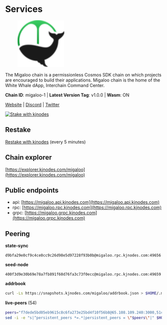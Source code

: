 # Services

<figure><img src="https://raw.githubusercontent.com/kj89/cosmos-images/main/logos/migaloo.png" width="150" alt=""><figcaption></figcaption></figure>

The Migaloo chain is a permissionless Cosmos SDK chain on which  projects are encouraged to build their applications. Migaloo chain  is the home of the White Whale dApp, Interchain Command Center.

**Chain ID**: migaloo-1 | **Latest Version Tag**: v1.0.0 | **Wasm**: ON

[Website](https://whitewhale.money) | [Discord](https://discord.gg/AyvcgD4jy3) | [Twitter](https://twitter.com/WhiteWhaleDefi)

[![Stake with kjnodes](https://i.ibb.co/cr44Q8j/button-stake-with-kjnodes.png)](https://restake.app/migaloo/migaloovaloper1jxtgnfw3tatfh90ju9j76dfrt3yea0zw2vnr8v)

## Restake

[Restake with kjnodes](https://restake.app/migaloo/migaloovaloper1jxtgnfw3tatfh90ju9j76dfrt3yea0zw2vnr8v) (every 5 minutes)
## Chain explorer
[https://explorer.kjnodes.com/migaloo](https://explorer.kjnodes.com/migaloo)

## Public endpoints

* api: [https://migaloo.api.kjnodes.com](https://migaloo.api.kjnodes.com)
* rpc: [https://migaloo.rpc.kjnodes.com](https://migaloo.rpc.kjnodes.com)
* grpc: [https://migaloo.grpc.kjnodes.com](https://migaloo.grpc.kjnodes.com)

## Peering

**state-sync**

```text
d9bfa29e0cf9c4ce0cc9c26d98e5d97228f93b0b@migaloo.rpc.kjnodes.com:49656
```

**seed-node**

```text
400f3d9e30b69e78a7fb891f60d76fa3c73f0ecc@migaloo.rpc.kjnodes.com:49659
```

**addrbook**
```bash
curl -Ls https://snapshots.kjnodes.com/migaloo/addrbook.json > $HOME/.migalood/config/addrbook.json
```

**live-peers** (54)
```bash
peers="f7dede5bd05eb9615c8c6fa273e25bd4f10f56b8@65.108.109.240:3000,51ca404bbc73d07fc0d6529388c90f807c5acf0b@65.109.104.72:20756,ad9d79aba19b176117aa0c73e519ee66d205b6ea@135.181.223.115:2550,aba0c3f98fb5bef1a0d991b8e2b8bba24f9908b6@65.108.111.236:55736,2e71dbd7d4c079ba7894c5287291c17ba58a6504@141.95.47.78:26656,e3fee82bd16509145c45b3dc0b8f4db25315078e@212.227.13.120:26656,2fd235d3f0a1a84abd197dcfdaf04fdabc092db8@168.119.62.80:26656,dfe5f91f824880e19d47475546d9874e0f2cea8c@5.79.74.229:8095,81eefc4de6acec31ccdd519d53270be024e4fe68@51.210.223.186:7095,6870906f86e474d88d077c7c55af36debe49da04@178.162.165.194:7095,78f0f5aa89b7ed92a5728dd3f67f646d8dda5213@198.244.228.162:55736,e91f650bb3d5b66762093150718af358c6355cc5@15.235.10.35:36656,d9bfa29e0cf9c4ce0cc9c26d98e5d97228f93b0b@65.109.88.38:49656,98e489fc375c4dd26eb0d2410fab4e1ab049f61b@144.126.141.236:26656,b3538ee0cf0245a5d7d7c1ef82cdf4a60e7d36ed@173.215.85.171:20080,8917d5ba9ff160e192a3178252856d371236f7d6@45.85.147.42:55656,fe04ff9a13d8f0b23463e832f75eb5c845bd375e@213.239.214.73:7095,9f55d181ba68c2a7b62d065fa5974bc1ada7395f@188.165.252.51:26656,0c38efdc028867765e68f02979958468384ad087@51.89.155.2:23656,c616069071f0864b5b0e995f8d8961536b41ab62@15.204.141.36:26656,9cb7ba30c7eb7e9b516b90e09ca0f53250927440@146.59.52.135:8095,59c74642d0ec4d012dd7bd0a7e5af1eadf2061b2@65.109.30.183:26656,95a68d5280d9a3ae6d688e89bd4e4fe295b11a92@31.156.88.34:26656,9780ea85f4d0f4cb5ebca14992ce11ebe1982d35@188.172.229.26:26656,45a88789d86553f6cd7c7ee48786847e462e7dd6@5.75.161.219:26656,a834ef7ec0a65ac7c5bf976a9af5adb3a71d7a19@65.108.8.247:20756,0326c9ee117587b7ebe3b26b00820642a8cf48ff@65.108.238.102:20756,d20e91b12956469860da37a8e538305dad8d23d4@185.119.118.110:4000,320ec920b1c1adc94556f9f64eeb575e07ef9d27@24.158.14.210:26656,ccaccdf6bafcb57197d86a1420a289cd39fe0ae9@85.10.200.231:8095,a0a450ead908bd65813322c1373802ef32c5736d@65.108.235.33:4000,4236750928a4dcb742e50e30e500ebc9ee39f240@35.223.246.103:26656,347e6fa3c974e91aee92da5793486ba3f1bae67d@23.88.112.67:26656,e39876398a43c0f9b93b5a82d8e38fa57c0373b5@65.109.89.19:20756,3b3428d679faa1bd498b3554ca798de3a0d802c6@162.19.89.8:20756,d23d14793da108b107ac809f5643d5bbbbbcb6a5@65.108.75.107:46656,8a9e42026a687b2762cefbd74584ccbd6afa0be1@65.109.83.124:26656,dfb44159d26b62affd7112367e082b2397bbff15@65.108.136.206:26656,ad4a3df80407d721cad9ea4b7016b7f5a7775bfe@162.55.239.79:26665,ba6f2c1a1174fbc19e1fff75922f56c779d788d8@38.146.3.131:20756,45c246b7f17bb9d95a3155e53ae32850de03d946@195.14.6.2:26656,0f1d4faac06ce19b964a7e5db063b328e58fdc6f@65.108.141.109:46656,9c77e7e841e1e5231d0f793dfbe051e9cbb13747@94.79.54.137:16656,5429bc670b77cd9c61481912ea194bea8aa6d0cd@51.81.155.189:20756,36e1c376a0c5da53382a8ccb081d6a3e4831d165@65.108.234.59:26666,80be85c4980deccaa2fbd710029f0eb660dadf9a@51.81.16.186:26656,a46ad42b84690a2af0071f20337182b3bfba75fc@38.146.3.130:20756,6801b2f80cdb6a02fbc7e23e1e1d393788e37e84@64.5.123.231:26656,6c42aacf3939d503bad695d86108d214680e04a8@144.76.175.189:20756,ebc272824924ea1a27ea3183dd0b9ba713494f83@195.3.220.136:27096,746b92ec1a7c743bf53a35515efc7ca77e9dcbac@174.138.190.190:36656,1efa54b5e318fad742f060d3938a963333bd8ae9@142.93.189.65:26656,1d3809b25bbe6a29bc2415df77c9fc82e46fd384@18.117.74.187:26656,c936ae78abca1169362e068e3e94c87a0ace96c7@38.242.150.63:27656"
sed -i -e "s|^persistent_peers *=.*|persistent_peers = \"$peers\"|" $HOME/.migalood/config/config.toml
```
